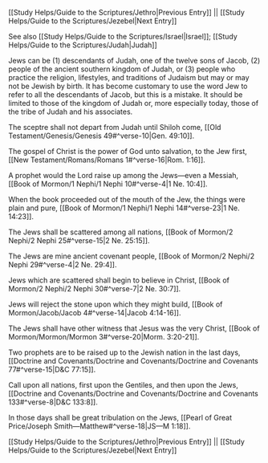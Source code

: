 [[Study Helps/Guide to the Scriptures/Jethro|Previous Entry]]  ||  [[Study Helps/Guide to the Scriptures/Jezebel|Next Entry]]

 See also [[Study Helps/Guide to the Scriptures/Israel|Israel]]; [[Study Helps/Guide to the Scriptures/Judah|Judah]]

 Jews can be (1) descendants of Judah, one of the twelve sons of Jacob, (2) people of the ancient southern kingdom of Judah, or (3) people who practice the religion, lifestyles, and traditions of Judaism but may or may not be Jewish by birth. It has become customary to use the word Jew to refer to all the descendants of Jacob, but this is a mistake. It should be limited to those of the kingdom of Judah or, more especially today, those of the tribe of Judah and his associates.

 The sceptre shall not depart from Judah until Shiloh come, [[Old Testament/Genesis/Genesis 49#^verse-10|Gen. 49:10]].

 The gospel of Christ is the power of God unto salvation, to the Jew first, [[New Testament/Romans/Romans 1#^verse-16|Rom. 1:16]].

 A prophet would the Lord raise up among the Jews—even a Messiah, [[Book of Mormon/1 Nephi/1 Nephi 10#^verse-4|1 Ne. 10:4]].

 When the book proceeded out of the mouth of the Jew, the things were plain and pure, [[Book of Mormon/1 Nephi/1 Nephi 14#^verse-23|1 Ne. 14:23]].

 The Jews shall be scattered among all nations, [[Book of Mormon/2 Nephi/2 Nephi 25#^verse-15|2 Ne. 25:15]].

 The Jews are mine ancient covenant people, [[Book of Mormon/2 Nephi/2 Nephi 29#^verse-4|2 Ne. 29:4]].

 Jews which are scattered shall begin to believe in Christ, [[Book of Mormon/2 Nephi/2 Nephi 30#^verse-7|2 Ne. 30:7]].

 Jews will reject the stone upon which they might build, [[Book of Mormon/Jacob/Jacob 4#^verse-14|Jacob 4:14-16]].

 The Jews shall have other witness that Jesus was the very Christ, [[Book of Mormon/Mormon/Mormon 3#^verse-20|Morm. 3:20-21]].

 Two prophets are to be raised up to the Jewish nation in the last days, [[Doctrine and Covenants/Doctrine and Covenants/Doctrine and Covenants 77#^verse-15|D&C 77:15]].

 Call upon all nations, first upon the Gentiles, and then upon the Jews, [[Doctrine and Covenants/Doctrine and Covenants/Doctrine and Covenants 133#^verse-8|D&C 133:8]].

 In those days shall be great tribulation on the Jews, [[Pearl of Great Price/Joseph Smith—Matthew#^verse-18|JS—M 1:18]].

[[Study Helps/Guide to the Scriptures/Jethro|Previous Entry]]  ||  [[Study Helps/Guide to the Scriptures/Jezebel|Next Entry]]